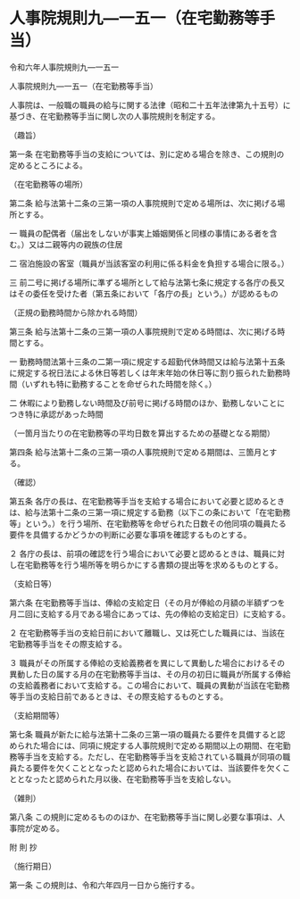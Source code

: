 # 人事院規則九―一五一（在宅勤務等手当）

令和六年人事院規則九―一五一

人事院規則九―一五一（在宅勤務等手当）

人事院は、一般職の職員の給与に関する法律（昭和二十五年法律第九十五号）に基づき、在宅勤務等手当に関し次の人事院規則を制定する。

（趣旨）

第一条 在宅勤務等手当の支給については、別に定める場合を除き、この規則の定めるところによる。

（在宅勤務等の場所）

第二条 給与法第十二条の三第一項の人事院規則で定める場所は、次に掲げる場所とする。

一 職員の配偶者（届出をしないが事実上婚姻関係と同様の事情にある者を含む。）又は二親等内の親族の住居

二 宿泊施設の客室（職員が当該客室の利用に係る料金を負担する場合に限る。）

三 前二号に掲げる場所に準ずる場所として給与法第七条に規定する各庁の長又はその委任を受けた者（第五条において「各庁の長」という。）が認めるもの

（正規の勤務時間から除かれる時間）

第三条 給与法第十二条の三第一項の人事院規則で定める時間は、次に掲げる時間とする。

一 勤務時間法第十三条の二第一項に規定する超勤代休時間又は給与法第十五条に規定する祝日法による休日等若しくは年末年始の休日等に割り振られた勤務時間（いずれも特に勤務することを命ぜられた時間を除く。）

二 休暇により勤務しない時間及び前号に掲げる時間のほか、勤務しないことにつき特に承認があった時間

（一箇月当たりの在宅勤務等の平均日数を算出するための基礎となる期間）

第四条 給与法第十二条の三第一項の人事院規則で定める期間は、三箇月とする。

（確認）

第五条 各庁の長は、在宅勤務等手当を支給する場合において必要と認めるときは、給与法第十二条の三第一項に規定する勤務（以下この条において「在宅勤務等」という。）を行う場所、在宅勤務等を命ぜられた日数その他同項の職員たる要件を具備するかどうかの判断に必要な事項を確認するものとする。

２ 各庁の長は、前項の確認を行う場合において必要と認めるときは、職員に対し在宅勤務等を行う場所等を明らかにする書類の提出等を求めるものとする。

（支給日等）

第六条 在宅勤務等手当は、俸給の支給定日（その月が俸給の月額の半額ずつを月二回に支給する月である場合にあっては、先の俸給の支給定日）に支給する。

２ 在宅勤務等手当の支給日前において離職し、又は死亡した職員には、当該在宅勤務等手当をその際支給する。

３ 職員がその所属する俸給の支給義務者を異にして異動した場合におけるその異動した日の属する月の在宅勤務等手当は、その月の初日に職員が所属する俸給の支給義務者において支給する。この場合において、職員の異動が当該在宅勤務等手当の支給日前であるときは、その際支給するものとする。

（支給期間等）

第七条 職員が新たに給与法第十二条の三第一項の職員たる要件を具備すると認められた場合には、同項に規定する人事院規則で定める期間以上の期間、在宅勤務等手当を支給する。ただし、在宅勤務等手当を支給されている職員が同項の職員たる要件を欠くこととなったと認められた場合においては、当該要件を欠くこととなったと認められた月以後、在宅勤務等手当を支給しない。

（雑則）

第八条 この規則に定めるもののほか、在宅勤務等手当に関し必要な事項は、人事院が定める。

附 則 抄

（施行期日）

第一条 この規則は、令和六年四月一日から施行する。
